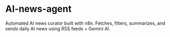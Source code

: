 # AI-news-agent
Automated AI news curator built with n8n. Fetches, filters, summarizes, and sends daily AI news using RSS feeds + Gemini AI.
